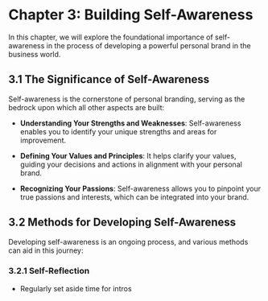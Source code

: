Chapter 3: Building Self-Awareness
==================================

In this chapter, we will explore the foundational importance of self-awareness in the process of developing a powerful personal brand in the business world.

3.1 The Significance of Self-Awareness
--------------------------------------

Self-awareness is the cornerstone of personal branding, serving as the bedrock upon which all other aspects are built:

* **Understanding Your Strengths and Weaknesses**: Self-awareness enables you to identify your unique strengths and areas for improvement.

* **Defining Your Values and Principles**: It helps clarify your values, guiding your decisions and actions in alignment with your personal brand.

* **Recognizing Your Passions**: Self-awareness allows you to pinpoint your true passions and interests, which can be integrated into your brand.

3.2 Methods for Developing Self-Awareness
-----------------------------------------

Developing self-awareness is an ongoing process, and various methods can aid in this journey:

### 3.2.1 Self-Reflection

* Regularly set aside time for intros
